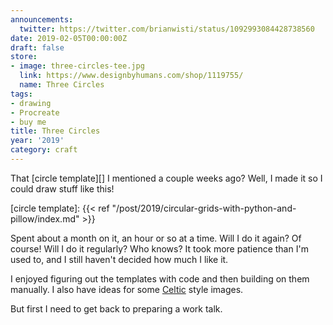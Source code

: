```yaml
---
announcements:
  twitter: https://twitter.com/brianwisti/status/1092993084428738560
date: 2019-02-05T00:00:00Z
draft: false
store:
- image: three-circles-tee.jpg
  link: https://www.designbyhumans.com/shop/1119755/
  name: Three Circles
tags:
- drawing
- Procreate
- buy me
title: Three Circles
year: '2019'
category: craft
---
```


That [circle template][] I mentioned a couple weeks ago? Well, I made it so I could draw stuff like this!

[circle template]: {{< ref "/post/2019/circular-grids-with-python-and-pillow/index.md" >}}
<!-- TEASER_END -->

Spent about a month on it, an hour or so at a time. Will I do it again? Of course! Will I do it regularly?
Who knows? It took more patience than I'm used to, and I still haven't decided how much I like it.

I enjoyed figuring out the templates with code and then building on them manually. I also have ideas for some
[Celtic][] style images.

But first I need to get back to preparing a work talk.

[Celtic]: /tags/celtic

